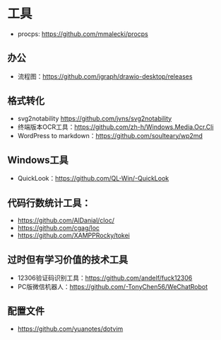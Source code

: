# 工具

- procps: https://github.com/mmalecki/procps

## 办公

- 流程图：https://github.com/jgraph/drawio-desktop/releases

## 格式转化

- svg2notability https://github.com/jvns/svg2notability
- 终端版本OCR工具：https://github.com/zh-h/Windows.Media.Ocr.Cli
- WordPress to markdown：https://github.com/soulteary/wp2md

## Windows工具

- QuickLook：https://github.com/QL-Win/-QuickLook

## 代码行数统计工具：

- https://github.com/AlDanial/cloc/
- https://github.com/cgag/loc
- https://github.com/XAMPPRocky/tokei

## 过时但有学习价值的技术工具

- 12306验证码识别工具：https://github.com/andelf/fuck12306
- PC版微信机器人：https://github.com/-TonyChen56/WeChatRobot

## 配置文件

- https://github.com/yuanotes/dotvim
